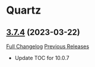 # Quartz

## [3.7.4](https://github.com/Nevcairiel/Quartz/tree/3.7.4) (2023-03-22)
[Full Changelog](https://github.com/Nevcairiel/Quartz/compare/3.7.3...3.7.4) [Previous Releases](https://github.com/Nevcairiel/Quartz/releases)

- Update TOC for 10.0.7  
